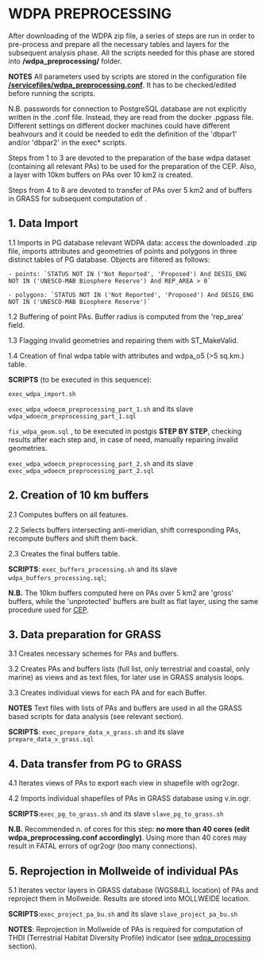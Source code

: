 # WDPA PREPROCESSING

After downloading of the WDPA zip file, a series of steps are run in order to pre-process and prepare all the necessary tables and layers for the subsequent analysis phase. All the scripts needed for this phase are stored into **/wdpa\_preprocessing/** folder.

**NOTES**
All parameters used by scripts are stored in the configuration file **[/servicefiles/wdpa\_preprocessing.conf](/servicefiles/wdpa\_preprocessing.conf)**. It has to be checked/edited before running the scripts.

N.B. passwords for connection to PostgreSQL database are not explicitly written  in the .conf file. Instead, they are read from the docker .pgpass file. Different settings on different docker machines could have different beahvours and it could be needed to edit the definition of the 'dbpar1' and/or 'dbpar2' in the exec* scripts.

Steps from 1 to 3 are devoted to the preparation of the base wdpa dataset (containing all relevant PAs) to be used for the preparation of the CEP. Also, a layer with  10km buffers on PAs over 10 km2 is created.

Steps from 4 to 8 are devoted to transfer of PAs over 5 km2 and of buffers in GRASS for subsequent computation of .

## **1. Data Import**

  1.1 Imports in PG database relevant WDPA data: access the downloaded .zip file, imports attributes and geometries of points and polygons in three distinct tables of PG database.
   Objects are filtered as follows:
	
    - points: `STATUS NOT IN ('Not Reported', 'Proposed') And DESIG_ENG NOT IN ('UNESCO-MAB Biosphere Reserve') And REP_AREA > 0`
	
    - polygons: `STATUS NOT IN ('Not Reported', 'Proposed') And DESIG_ENG NOT IN ('UNESCO-MAB Biosphere Reserve')`
	
  1.2 Buffering of point PAs. Buffer radius is computed from the 'rep_area' field.

  1.3 Flagging invalid geometries and repairing them with ST_MakeValid.

  1.4 Creation of final wdpa table with attributes and wdpa_o5 (>5 sq.km.) table.

**SCRIPTS** (to be executed in this sequence): 

`exec_wdpa_import.sh`

`exec_wdpa_wdoecm_preprocessing_part_1.sh` and its slave `wdpa_wdoecm_preprocessing_part_1.sql`

`fix_wdpa_geom.sql` , to be executed in postgis **STEP BY STEP**, checking results after each step and, in case of need, manually repairing invalid geometries.

`exec_wdpa_wdoecm_preprocessing_part_2.sh` and its slave `exec_wdpa_wdoecm_preprocessing_part_2.sql`

## **2. Creation of 10 km buffers**

  2.1 Computes buffers on all features.

  2.2 Selects buffers intersecting anti-meridian, shift corresponding PAs, recompute buffers and shift them back.

  2.3 Creates the final buffers table.

**SCRIPTS**: `exec_buffers_processing.sh` and its slave `wdpa_buffers_processing.sql`; 

**N.B.** The 10km buffers computed here on PAs over 5 km2 are 'gross' buffers, while the 'unprotected' buffers are built as flat layer, using the same procedure used for [CEP](https://andreamandrici.github.io/dopa_workflow/flattening/).


## **3. Data preparation for GRASS**
 
  3.1 Creates necessary schemes for PAs and buffers.

  3.2 Creates PAs and buffers lists (full list, only terrestrial and coastal, only marine) as views and as text files, for later use in GRASS analysis loops.

  3.3 Creates individual views for each PA and for each Buffer.

**NOTES**
Text files with lists of PAs and buffers are used in all the GRASS based scripts for data analysis (see relevant section).

**SCRIPTS**: `exec_prepare_data_x_grass.sh` and its slave `prepare_data_x_grass.sql`

## **4. Data transfer from PG to GRASS**

  4.1 Iterates views of PAs to export each view in shapefile with ogr2ogr.

  4.2	Imports individual shapefiles of PAs in GRASS database using v.in.ogr.

**SCRIPTS**:`exec_pg_to_grass.sh` and its slave `slave_pg_to_grass.sh` 

**N.B.** Recommended n. of cores for this step: **no more than 40 cores (edit wdpa_preprocessing.conf accordingly)**. Using more than 40 cores may result in FATAL errors of ogr2ogr (too many connections).

## **5. Reprojection in Mollweide of individual PAs** 
 
  5.1 Iterates vector layers in GRASS database (WGS84LL location) of PAs and reproject them in Mollweide. Results are stored into MOLLWEIDE location.

**SCRIPTS**:`exec_project_pa_bu.sh` and its slave `slave_project_pa_bu.sh`

**NOTES**: Reprojection in Mollweide of PAs is required for computation of THDI (Terrestrial Habitat Diversity Profile) indicator (see [wdpa_processing](/wdpa_processing/#THDI)  section).


